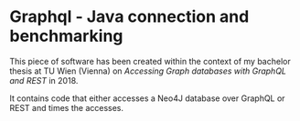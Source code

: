 # Graphql - Java connection and benchmarking

This piece of software has been created within the context of my bachelor thesis at TU Wien (Vienna) on *Accessing Graph databases with GraphQL and REST* in 2018.

It contains code that either accesses a Neo4J database over GraphQL or REST and times the accesses.